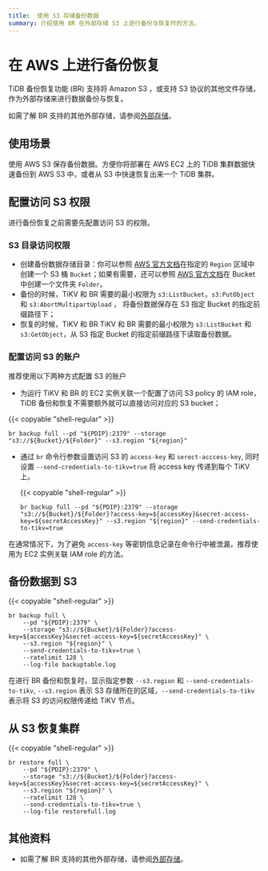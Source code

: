 ```yaml
---
title:  使用 S3 存储备份数据
summary: 介绍使用 BR 在外部存储 S3 上进行备份与恢复时的方法。
---
```


# 在 AWS 上进行备份恢复

TiDB 备份恢复功能 (BR) 支持将 Amazon S3 ，或支持 S3 协议的其他文件存储，作为外部存储来进行数据备份与恢复。

如需了解 BR 支持的其他外部存储，请参阅[外部存储](/br/backup-and-restore-storages.md)。

## 使用场景

使用 AWS S3 保存备份数据。方便你将部署在 AWS EC2 上的 TiDB 集群数据快速备份到 AWS S3 中，或者从 S3 中快速恢复出来一个 TiDB 集群。

## 配置访问 S3 权限

进行备份恢复之前需要先配置访问 S3 的权限。

### S3 目录访问权限

- 创建备份数据存储目录：你可以参照 [AWS 官方文档](https://docs.aws.amazon.com/zh_cn/AmazonS3/latest/user-guide/create-bucket.html)在指定的 `Region` 区域中创建一个 S3 桶 `Bucket`；如果有需要，还可以参照 [AWS 官方文档](https://docs.aws.amazon.com/zh_cn/AmazonS3/latest/user-guide/create-folder.html)在 Bucket 中创建一个文件夹 `Folder`。
- 备份的时候，TiKV 和 BR 需要的最小权限为 `s3:ListBucket`，`s3:PutObject` 和 `s3:AbortMultipartUpload` ， 将备份数据保存在 S3 指定 Bucket 的指定前缀路径下；
- 恢复的时候，TiKV 和 BR TiKV 和 BR 需要的最小权限为 `s3:ListBucket` 和 `s3:GetObject`，从 S3 指定 Bucket 的指定前缀路径下读取备份数据。

### 配置访问 S3 的账户

推荐使用以下两种方式配置 S3 的账户

- 为运行 TiKV 和 BR 的 EC2 实例关联一个配置了访问 S3 policy 的 IAM role，TiDB 备份和恢复不需要额外就可以直接访问对应的 S3 bucket；

 {{< copyable "shell-regular" >}}

  ```shell
  br backup full --pd "${PDIP}:2379" --storage "s3://${Bucket}/${Folder}" --s3.region "${region}"
  ```

- 通过 `br` 命令行参数设置访问 S3 的 `access-key` 和 `serect-acccess-key`, 同时设置 `--send-credentials-to-tikv=true` 将 access key 传递到每个 TiKV 上。

  {{< copyable "shell-regular" >}}

  ```shell
  br backup full --pd "${PDIP}:2379" --storage "s3://${Bucket}/${Folder}?access-key=${accessKey}&secret-access-key=${secretAccessKey}" --s3.region "${region}" --send-credentials-to-tikv=true
  ```

在通常情况下，为了避免 `access-key` 等密钥信息记录在命令行中被泄漏，推荐使用为 EC2 实例关联 IAM role 的方法。 

## 备份数据到 S3

{{< copyable "shell-regular" >}}

```shell
br backup full \
    --pd "${PDIP}:2379" \
    --storage "s3://${Bucket}/${Folder}?access-key=${accessKey}&secret-access-key=${secretAccessKey}" \
    --s3.region "${region}" \
    --send-credentials-to-tikv=true \
    --ratelimit 128 \
    --log-file backuptable.log
```

在进行 BR 备份和恢复时，显示指定参数 `--s3.region` 和 `--send-credentials-to-tikv`, `--s3.region` 表示 S3 存储所在的区域，`--send-credentials-to-tikv` 表示将 S3 的访问权限传递给 TiKV 节点。

## 从 S3 恢复集群

{{< copyable "shell-regular" >}}

```shell
br restore full \
    --pd "${PDIP}:2379" \
    --storage "s3://${Bucket}/${Folder}?access-key=${accessKey}&secret-access-key=${secretAccessKey}" \
    --s3.region "${region}" \
    --ratelimit 128 \
    --send-credentials-to-tikv=true \
    --log-file restorefull.log
```

## 其他资料

- 如需了解 BR 支持的其他外部存储，请参阅[外部存储](/br/backup-and-restore-storages.md)。
